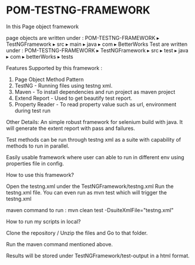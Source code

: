 # POM-TESTNG-FRAMEWORK

In this Page object framework

 page objects are written under : ⁨POM-TESTNG-FRAMEWORK⁩ ▸ ⁨TestNGFramework⁩ ▸ ⁨src⁩ ▸ ⁨main⁩ ▸ ⁨java⁩ ▸ ⁨com⁩ ▸ ⁨BetterWorks⁩
 Test are written under : POM-TESTNG-FRAMEWORK⁩ ▸ ⁨TestNGFramework⁩ ▸ ⁨src⁩ ▸ ⁨test⁩ ▸ ⁨java⁩ ▸ ⁨com⁩ ▸ ⁨betterWorks⁩ ▸ ⁨tests⁩



Features Supported by this framework :
  1. Page Object Method Pattern
  2. TestNG - Running files using testng xml.
  3. Maven - To install dependencies and run project as maven project
  4. Extend Report - Used to get beautify test report.
  5. Property Reader - To read property value such as url, environment during test run
  
  
Other Details: An simple robust framework for selenium build with java. It will generate the extent report with pass and failures.

Test methods can be run through testng xml as a suite with capability of methods to run in parallel.

Easily usable framework where user can able to run in different env using properties file in config.

How to use this framework?


Open the testng.xml under the TestNGFramework/testng.xml
Run the testng.xml file. You can even run as mvn test which will trigger the testng.xml

maven command to run : mvn clean test -DsuiteXmlFile="testng.xml"


How to run my scripts in local?

Clone the repository / Unzip the files and Go to that folder.

Run the maven command mentioned above.

Results will be stored under TestNGFramework/test-output in a html format.
  
